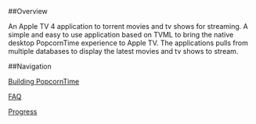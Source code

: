 ##Overview

An Apple TV 4 application to torrent movies and tv shows for streaming. A simple and easy to use application based on TVML to bring the native desktop PopcornTime experience to Apple TV. The applications pulls from multiple databases to display the latest movies and tv shows to stream.

##Navigation

[Building PopcornTime](https://github.com/PopcornTimeTV/PopcornTimeTV/wiki/Building-PopcornTime)

[FAQ](https://github.com/PopcornTimeTV/PopcornTimeTV/wiki/FAQ)

[Progress](https://github.com/PopcornTimeTV/PopcornTimeTV/wiki/Progrehttps://github.com/PopcornTimeTV/PopcornTimeTV/wiki/Progres/PopcornTimeTV/wiki/Progresss)